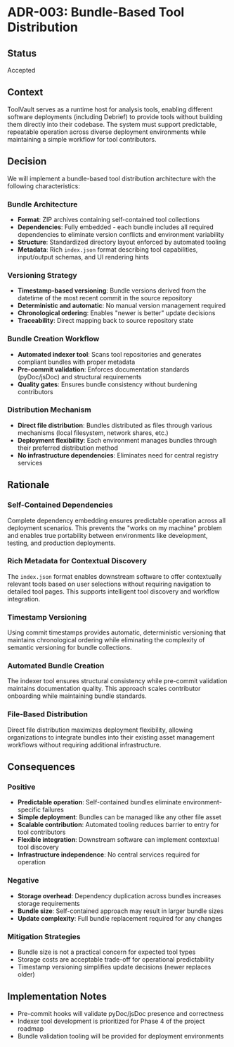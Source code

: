 # ADR-003: Bundle-Based Tool Distribution

## Status
Accepted

## Context
ToolVault serves as a runtime host for analysis tools, enabling different software deployments (including Debrief) to provide tools without building them directly into their codebase. The system must support predictable, repeatable operation across diverse deployment environments while maintaining a simple workflow for tool contributors.

## Decision
We will implement a bundle-based tool distribution architecture with the following characteristics:

### Bundle Architecture
- **Format**: ZIP archives containing self-contained tool collections
- **Dependencies**: Fully embedded - each bundle includes all required dependencies to eliminate version conflicts and environment variability
- **Structure**: Standardized directory layout enforced by automated tooling
- **Metadata**: Rich `index.json` format describing tool capabilities, input/output schemas, and UI rendering hints

### Versioning Strategy
- **Timestamp-based versioning**: Bundle versions derived from the datetime of the most recent commit in the source repository
- **Deterministic and automatic**: No manual version management required
- **Chronological ordering**: Enables "newer is better" update decisions
- **Traceability**: Direct mapping back to source repository state

### Bundle Creation Workflow
- **Automated indexer tool**: Scans tool repositories and generates compliant bundles with proper metadata
- **Pre-commit validation**: Enforces documentation standards (pyDoc/jsDoc) and structural requirements
- **Quality gates**: Ensures bundle consistency without burdening contributors

### Distribution Mechanism
- **Direct file distribution**: Bundles distributed as files through various mechanisms (local filesystem, network shares, etc.)
- **Deployment flexibility**: Each environment manages bundles through their preferred distribution method
- **No infrastructure dependencies**: Eliminates need for central registry services

## Rationale

### Self-Contained Dependencies
Complete dependency embedding ensures predictable operation across all deployment scenarios. This prevents the "works on my machine" problem and enables true portability between environments like development, testing, and production deployments.

### Rich Metadata for Contextual Discovery
The `index.json` format enables downstream software to offer contextually relevant tools based on user selections without requiring navigation to detailed tool pages. This supports intelligent tool discovery and workflow integration.

### Timestamp Versioning
Using commit timestamps provides automatic, deterministic versioning that maintains chronological ordering while eliminating the complexity of semantic versioning for bundle collections.

### Automated Bundle Creation
The indexer tool ensures structural consistency while pre-commit validation maintains documentation quality. This approach scales contributor onboarding while maintaining bundle standards.

### File-Based Distribution
Direct file distribution maximizes deployment flexibility, allowing organizations to integrate bundles into their existing asset management workflows without requiring additional infrastructure.

## Consequences

### Positive
- **Predictable operation**: Self-contained bundles eliminate environment-specific failures
- **Simple deployment**: Bundles can be managed like any other file asset
- **Scalable contribution**: Automated tooling reduces barrier to entry for tool contributors
- **Flexible integration**: Downstream software can implement contextual tool discovery
- **Infrastructure independence**: No central services required for operation

### Negative
- **Storage overhead**: Dependency duplication across bundles increases storage requirements
- **Bundle size**: Self-contained approach may result in larger bundle sizes
- **Update complexity**: Full bundle replacement required for any changes

### Mitigation Strategies
- Bundle size is not a practical concern for expected tool types
- Storage costs are acceptable trade-off for operational predictability
- Timestamp versioning simplifies update decisions (newer replaces older)

## Implementation Notes
- Pre-commit hooks will validate pyDoc/jsDoc presence and correctness
- Indexer tool development is prioritized for Phase 4 of the project roadmap
- Bundle validation tooling will be provided for deployment environments
